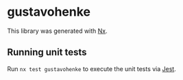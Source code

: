 # gustavohenke

This library was generated with [Nx](https://nx.dev).

## Running unit tests

Run `nx test gustavohenke` to execute the unit tests via [Jest](https://jestjs.io).
